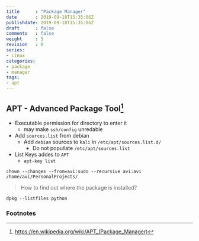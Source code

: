 ```yaml
---
title      : "Package Manager"
date       : 2019-09-18T15:35:06Z
publishdate: 2019-09-18T15:35:06Z
draft      : false
comments   : false
weight     : 5
revision   : 0
series:
- Linux
categories:
- package
- manager
tags:
- apt
---
```


<!-- more -->
## APT - Advanced Package Tool[^1]

* Executable permission for directory to enter it
  * may make `ssh/config` unredable
* Add `sources.list` from debian
  * Add `debian` sources to `kali` in `/etc/apt/sources.list.d/`
    * Do not popullate `/etc/apt/sources.list`
* List Keys addes to `APT`
  * `apt-key list` 


```
chown --changes --from=avi:sudo --recursive avi:avi /home/avi/PersonalProjects/

```

> How to find out where the package is installed?

```
dpkg --listfiles python
```

### Footnotes

[^1]: https://en.wikipedia.org/wiki/APT_(Package_Manager)
[^2]:
